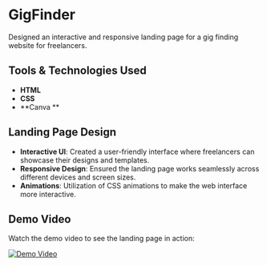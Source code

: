 # GigFinder

Designed an interactive and responsive landing page for a gig finding website for freelancers.

## Tools & Technologies Used
- **HTML**
- **CSS**
- **Canva **

## Landing Page Design

- **Interactive UI**: Created a user-friendly interface where freelancers can showcase their designs and templates.
- **Responsive Design**: Ensured the landing page works seamlessly across different devices and screen sizes.
- **Animations**: Utilization of CSS animations to make the web interface more interactive.

## Demo Video

Watch the demo video to see the landing page in action:

[![Demo Video](https://img.youtube.com/vi/SkCJYJcEdHA/0.jpg)](https://www.youtube.com/watch?v=SkCJYJcEdHA)
